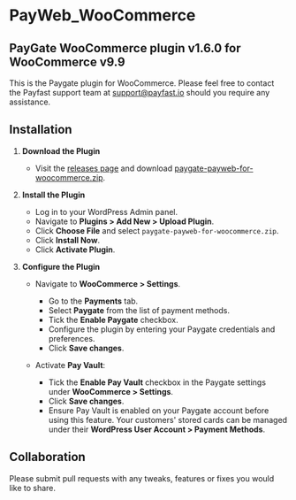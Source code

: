 # PayWeb_WooCommerce

## PayGate WooCommerce plugin v1.6.0 for WooCommerce v9.9

This is the Paygate plugin for WooCommerce. Please feel free to contact the Payfast support team at
support@payfast.io should you require any assistance.

## Installation

1. **Download the Plugin**

    - Visit the [releases page](https://github.com/Paygate/PayWeb_WooCommerce/releases) and
      download [paygate-payweb-for-woocommerce.zip](https://github.com/Paygate/PayWeb_WooCommerce/releases/download/v1.5.0/paygate-payweb-for-woocommerce.zip).

2. **Install the Plugin**

    - Log in to your WordPress Admin panel.
    - Navigate to **Plugins > Add New > Upload Plugin**.
    - Click **Choose File** and select `paygate-payweb-for-woocommerce.zip`.
    - Click **Install Now**.
    - Click **Activate Plugin**.

3. **Configure the Plugin**

    - Navigate to **WooCommerce > Settings**.
        - Go to the **Payments** tab.
        - Select **Paygate** from the list of payment methods.
        - Tick the **Enable Paygate** checkbox.
        - Configure the plugin by entering your Paygate credentials and preferences.
        - Click **Save changes**.

    - Activate **Pay Vault**:
        - Tick the **Enable Pay Vault** checkbox in the Paygate settings under **WooCommerce > Settings**.
        - Click **Save changes**.
        - Ensure Pay Vault is enabled on your Paygate account before using this feature.
          Your customers' stored cards can be managed under their **WordPress User Account > Payment Methods**.

## Collaboration

Please submit pull requests with any tweaks, features or fixes you would like to share.
